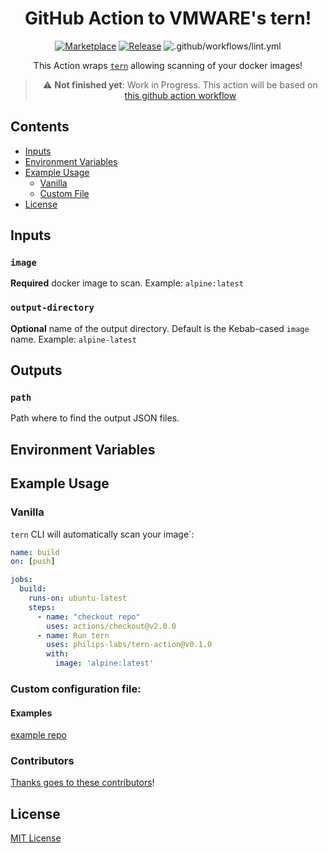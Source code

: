 <div align="center">

# GitHub Action to VMWARE's tern!

[![Marketplace](https://img.shields.io/badge/GitHub-Marketplace-green.svg)](https://github.com/marketplace/actions/tern) [![Release](https://img.shields.io/github/release/philips-labs/tern-action.svg)](https://github.com/philips-labs/tern-action/releases) ![.github/workflows/lint.yml](https://github.com/philips-labs/tern-action/workflows/.github/workflows/lint.yml/badge.svg)

This Action wraps [`tern`](https://github.com/tern-tools/tern) allowing scanning of your docker images!

> :warning: **Not finished yet**: Work in Progress. This action will be based on [this github action workflow](https://github.com/JeroenKnoops/scan-docker-image/blob/master/.github/workflows/scan-tern.yml)

</div>

## Contents

- [Inputs](#inputs)
- [Environment Variables](#environment-variables)
- [Example Usage](#example-usage)
    - [Vanilla](#vanilla)
    - [Custom File](#custom-file)
- [License](#license)

## Inputs

### `image`

**Required** docker image to scan. Example: `alpine:latest` 

### `output-directory`

**Optional** name of the output directory. Default is the Kebab-cased `image` name. Example: `alpine-latest`

## Outputs

### `path`

Path where to find the output JSON files.

## Environment Variables

## Example Usage

### Vanilla

`tern` CLI will automatically scan your image`:

```yaml
name: build 
on: [push]

jobs:
  build:
    runs-on: ubuntu-latest
    steps:
      - name: "checkout repo"
        uses: actions/checkout@v2.0.0
      - name: Run tern 
        uses: philips-labs/tern-action@v0.1.0
        with:
          image: 'alpine:latest'
```

### Custom configuration file: 

#### Examples

[example repo](https://github.com/JeroenKnoops/tern-action-examples)

### Contributors

[Thanks goes to these contributors](https://github.com/philips-labs/tern-action/graphs/contributors)!

## License

[MIT License](./LICENSE)
